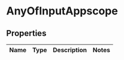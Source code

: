 # AnyOfInputAppscope

## Properties
Name | Type | Description | Notes
------------ | ------------- | ------------- | -------------
